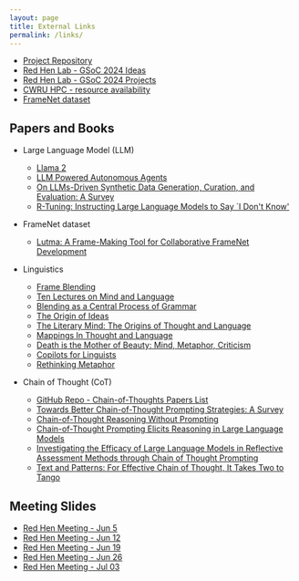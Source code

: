 ```yaml
---
layout: page
title: External Links
permalink: /links/
---
```


- [Project Repository](https://github.com/Zhongheng-Cheng/gsoc2024-frame-blending)
- [Red Hen Lab - GSoC 2024 Ideas](https://www.redhenlab.org/summer-of-code/red-hen-lab-gsoc-2024-ideas#h.42qi6xk6809k)
- [Red Hen Lab - GSoC 2024 Projects](https://sites.google.com/site/distributedlittleredhen/summer-of-code/red-hen-lab-gsoc-2024-projects?authuser=1)
- [CWRU HPC - resource availability](https://ondemand-pioneer.case.edu/public/sinfo_pioneer.html)
- [FrameNet dataset](https://framenet.icsi.berkeley.edu/)

## Papers and Books

- Large Language Model (LLM)
    - [Llama 2](https://arxiv.org/abs/2307.09288)
    - [LLM Powered Autonomous Agents](https://lilianweng.github.io/posts/2023-06-23-agent/)
    - [On LLMs-Driven Synthetic Data Generation, Curation, and Evaluation: A Survey](https://arxiv.org/abs/2406.15126)
    - [R-Tuning: Instructing Large Language Models to Say `I Don't Know'](https://arxiv.org/abs/2311.09677)

- FrameNet dataset
    - [Lutma: A Frame-Making Tool for Collaborative FrameNet Development](https://aclanthology.org/2022.nlperspectives-1.13/)

- Linguistics
    - [Frame Blending](https://papers.ssrn.com/sol3/papers.cfm?abstract_id=1321302)
    - [Ten Lectures on Mind and Language](https://commons.case.edu/facultyworks/107/)
    - [Blending as a Central Process of Grammar](https://commons.case.edu/facultyworks/330/)
    - [The Origin of Ideas](https://books.google.com/books?hl=en&lr=&id=icd7AgAAQBAJ&oi=fnd&pg=PP1&dq=The+Origin+of+Ideas&ots=3YG-lQ5HhD&sig=auOHyqSd1afJaUr2VumozwJiaq0#v=onepage&q=The%20Origin%20of%20Ideas&f=false)
    - [The Literary Mind: The Origins of Thought and Language](https://markturner.org/lm.html)
    - [Mappings In Thought and Language](https://books.google.com/books?hl=en&lr=&id=2Gfol9An-wEC&oi=fnd&pg=PP15&dq=Mappings+In+Thought+and+Language&ots=P7M6vhK5yz&sig=Ql2lhdxRkMswADzVuAsoNP2p0jc#v=onepage&q=Mappings%20In%20Thought%20and%20Language&f=false)
    - [Death is the Mother of Beauty: Mind, Metaphor, Criticism](https://commons.case.edu/facultyworks/170/)
    - [Copilots for Linguists](https://www.cambridge.org/core/elements/abs/copilots-for-linguists/05A7C66C5912ED555786DD1A25C6442E)
    - [Rethinking Metaphor](https://papers.ssrn.com/sol3/papers.cfm?abstract_id=1275662)

- Chain of Thought (CoT)
    - [GitHub Repo - Chain-of-Thoughts Papers List](https://github.com/Timothyxxx/Chain-of-ThoughtsPapers)
    - [Towards Better Chain-of-Thought Prompting Strategies: A Survey](https://arxiv.org/abs/2310.04959)
    - [Chain-of-Thought Reasoning Without Prompting](https://arxiv.org/abs/2402.10200)
    - [Chain-of-Thought Prompting Elicits Reasoning in Large Language Models](https://proceedings.neurips.cc/paper_files/paper/2022/hash/9d5609613524ecf4f15af0f7b31abca4-Abstract-Conference.html)
    - [Investigating the Efficacy of Large Language Models in Reflective Assessment Methods through Chain of Thought Prompting](https://dl.acm.org/doi/abs/10.1145/3628096.3628747)
    - [Text and Patterns: For Effective Chain of Thought, It Takes Two to Tango](https://arxiv.org/abs/2209.07686)

## Meeting Slides

- [Red Hen Meeting - Jun 5](https://docs.google.com/presentation/d/1U146xp9m_TG4WHnmPZS1GGsRoKtYivm2XTi7cTwUUuE/edit)
- [Red Hen Meeting - Jun 12](https://docs.google.com/presentation/d/1CQOJ_idwMbmsEkPlz6H8b7ie4kjR_bYWBnqozW_jd6A/edit)
- [Red Hen Meeting - Jun 19](https://docs.google.com/presentation/d/1xDroiXTy4aONoPG3HoNfsC2JsvpbTsYuLj-MYNUapzs/edit)
- [Red Hen Meeting - Jun 26](https://docs.google.com/presentation/d/1aGPTl_HrGXRf9VcDuRErm0DNwJm1BWAs8qvE0aAmlwQ/edit)
- [Red Hen Meeting - Jul 03](https://docs.google.com/presentation/d/1HZrqx0fb38dN9N8gD_e2iQksTPtxeM2Y8JaA2PUCUAs/edit)